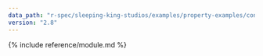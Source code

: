 ```yaml
---
data_path: "r-spec/sleeping-king-studios/examples/property-examples/constants"
version: "2.8"
---
```


{% include reference/module.md %}
